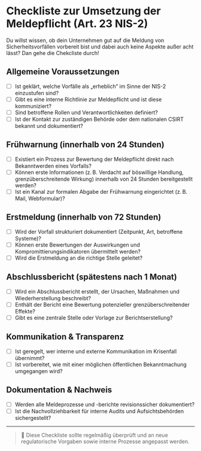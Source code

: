 # Checkliste zur Umsetzung der Meldepflicht (Art. 23 NIS-2)

Du willst wissen, ob dein Unternehmen gut auf die Meldung von Sicherheitsvorfällen vorbereit bist und dabei auch keine Aspekte außer acht lässt? Dan gehe die Chekcliste durch!

## Allgemeine Voraussetzungen

- [ ] Ist geklärt, welche Vorfälle als „erheblich“ im Sinne der NIS-2 einzustufen sind?
- [ ] Gibt es eine interne Richtlinie zur Meldepflicht und ist diese kommuniziert?
- [ ] Sind betroffene Rollen und Verantwortlichkeiten definiert?
- [ ] Ist der Kontakt zur zuständigen Behörde oder dem nationalen CSIRT bekannt und dokumentiert?

## Frühwarnung (innerhalb von 24 Stunden)

- [ ] Existiert ein Prozess zur Bewertung der Meldepflicht direkt nach Bekanntwerden eines Vorfalls?
- [ ] Können erste Informationen (z. B. Verdacht auf böswillige Handlung, grenzüberschreitende Wirkung) innerhalb von 24 Stunden bereitgestellt werden?
- [ ] Ist ein Kanal zur formalen Abgabe der Frühwarnung eingerichtet (z. B. Mail, Webformular)?

## Erstmeldung (innerhalb von 72 Stunden)

- [ ] Wird der Vorfall strukturiert dokumentiert (Zeitpunkt, Art, betroffene Systeme)?
- [ ] Können erste Bewertungen der Auswirkungen und Kompromittierungsindikatoren übermittelt werden?
- [ ] Wird die Erstmeldung an die richtige Stelle geleitet?

## Abschlussbericht (spätestens nach 1 Monat)

- [ ] Wird ein Abschlussbericht erstellt, der Ursachen, Maßnahmen und Wiederherstellung beschreibt?
- [ ] Enthält der Bericht eine Bewertung potenzieller grenzüberschreitender Effekte?
- [ ] Gibt es eine zentrale Stelle oder Vorlage zur Berichtserstellung?

## Kommunikation & Transparenz

- [ ] Ist geregelt, wer interne und externe Kommunikation im Krisenfall übernimmt?
- [ ] Ist vorbereitet, wie mit einer möglichen öffentlichen Bekanntmachung umgegangen wird?

## Dokumentation & Nachweis

- [ ] Werden alle Meldeprozesse und -berichte revisionssicher dokumentiert?
- [ ] Ist die Nachvollziehbarkeit für interne Audits und Aufsichtsbehörden sichergestellt?

---

> 🔄 Diese Checkliste sollte regelmäßig überprüft und an neue regulatorische Vorgaben sowie interne Prozesse angepasst werden.

